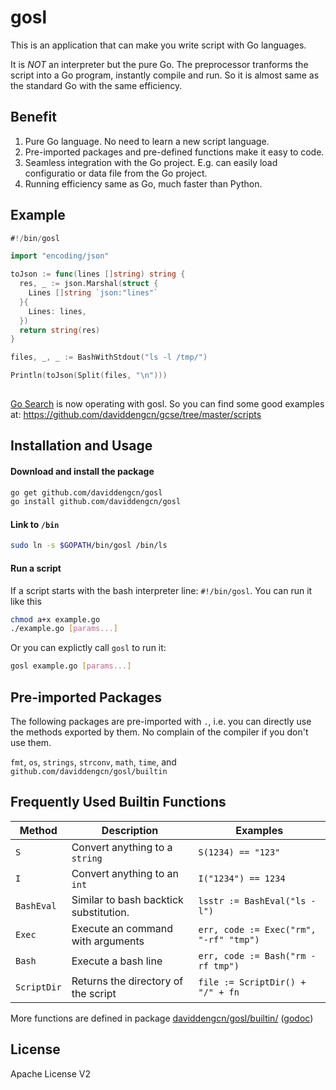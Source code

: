 gosl
====

This is an application that can make you write script with Go languages.

It is *NOT* an interpreter but the pure Go. The preprocessor tranforms the script into a Go program, instantly compile and run. So it is almost same as the standard Go with the same efficiency.

Benefit
-------
1. Pure Go language. No need to learn a new script language.
1. Pre-imported packages and pre-defined functions make it easy to code.
1. Seamless integration with the Go project. E.g. can easily load configuratio or data file from the Go project.
1. Running efficiency same as Go, much faster than Python.

Example
-------

```go
#!/bin/gosl

import "encoding/json"

toJson := func(lines []string) string {
  res, _ := json.Marshal(struct {
    Lines []string `json:"lines"`
  }{
    Lines: lines,
  })
  return string(res)
}

files, _, _ := BashWithStdout("ls -l /tmp/")

Println(toJson(Split(files, "\n")))
    
```

[Go Search](http://go-search.org/) is now operating with gosl. So you can find some good examples at: https://github.com/daviddengcn/gcse/tree/master/scripts

Installation and Usage
----------------------

#### Download and install the package
```bash
go get github.com/daviddengcn/gosl
go install github.com/daviddengcn/gosl
```

#### Link to `/bin`
```bash
sudo ln -s $GOPATH/bin/gosl /bin/ls
```

#### Run a script
If a script starts with the bash interpreter line: `#!/bin/gosl`. You can run it like this
```bash
chmod a+x example.go
./example.go [params...]
```

Or you can explictly call `gosl` to run it:
```bash
gosl example.go [params...]
```

Pre-imported Packages
---------------------
The following packages are pre-imported with `.`, i.e. you can directly use the methods exported by them. No complain of the compiler if you don't use them.

`fmt`, `os`, `strings`, `strconv`, `math`, `time`, and `github.com/daviddengcn/gosl/builtin`

Frequently Used Builtin Functions
---------------------------------

Method | Description | Examples
--------|------------|-----------------------
`S`     | Convert anything to a `string` | `S(1234) == "123"`
`I`     | Convert anything to an `int`   | `I("1234") == 1234`
`BashEval` | Similar to bash backtick substitution. | `lsstr := BashEval("ls -l")`
`Exec`  | Execute an command with arguments  | `err, code := Exec("rm", "-rf" "tmp")`
`Bash`  | Execute a bash line           | `err, code := Bash("rm -rf tmp")`
`ScriptDir` | Returns the directory of the script | `file := ScriptDir() + "/" + fn`

More functions are defined in package [daviddengcn/gosl/builtin/](https://github.com/daviddengcn/gosl/tree/master/builtin) ([godoc](http://godoc.org/github.com/daviddengcn/gosl/builtin))

License
--------
Apache License V2
